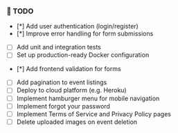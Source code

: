 ### 📝 TODO

- [*] Add user authentication (login/register)
- [*] Improve error handling for form submissions
- [ ] Add unit and integration tests
- [ ] Set up production-ready Docker configuration
- [*] Add frontend validation for forms
- [ ] Add pagination to event listings
- [ ] Deploy to cloud platform (e.g. Heroku)
- [ ] Implement hamburger menu for mobile navigation
- [ ] Implement forgot your password
- [ ] Implement Terms of Service and Privacy Policy pages
- [ ] Delete uploaded images on event deletion